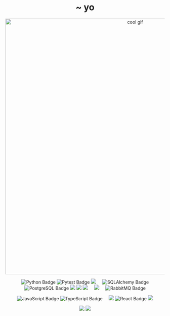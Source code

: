 <h1 align="center">~ yo</h1>  

<p align="center">
  <img src="https://99px.ru/sstorage/86/2017/04/image_861504171236119771230.gif" 
       alt="cool gif"
       width="805px"
       border-radius="20px">
</p>

<p align="center">
  <img src="https://img.shields.io/badge/Python-3776AB?logo=python&logoColor=fff&style=flat-square" alt="Python Badge">
  <img src="https://img.shields.io/badge/Pytest-0A9EDC?logo=pytest&logoColor=fff&style=flat-square" alt="Pytest Badge">
  <img src="https://img.shields.io/badge/FastAPI-009485.svg?logo=fastapi&logoColor=white" />
  &nbsp; &nbsp;
  <img src="https://img.shields.io/badge/SQLAlchemy-D71F00?logo=sqlalchemy&logoColor=fff&style=flat-square" alt="SQLAlchemy Badge">
  <img src="https://img.shields.io/badge/PostgreSQL-4169E1?logo=postgresql&logoColor=fff&style=flat-square" alt="PostgreSQL Badge">
  <img src="https://img.shields.io/badge/Redis-%23DD0031.svg?logo=redis&logoColor=white" />
  <img src="https://img.shields.io/badge/Elastic-005571?logo=elastic&logoColor=fff&style=square" />
  <img src="https://img.shields.io/badge/Firebase-039BE5?logo=Firebase&logoColor=white" />
  &nbsp; &nbsp;
  <img src="https://img.shields.io/badge/Docker-2496ED?logo=docker&logoColor=fff" />
  &nbsp; &nbsp;
  <img src="https://img.shields.io/badge/RabbitMQ-F60?logo=rabbitmq&logoColor=fff&style=flat-square" alt="RabbitMQ Badge">
</p>

<p align="center">
  <img src="https://img.shields.io/badge/JavaScript-F7DF1E?logo=javascript&logoColor=000&style=flat-square" alt="JavaScript Badge">
  <img src="https://img.shields.io/badge/TypeScript-3178C6?logo=typescript&logoColor=fff&style=flat-square" alt="TypeScript Badge">
  &nbsp; &nbsp;
  <img src="https://img.shields.io/badge/Solid-2C4F7C?logo=solid&logoColor=fff" />
  <img src="https://img.shields.io/badge/React-61DAFB?logo=react&logoColor=000&style=flat-square" alt="React Badge">
  <img src="https://img.shields.io/badge/Vite-646CFF?logo=vite&logoColor=fff" />
</p>

<p align="center">
  <img src="https://github-readme-stats.vercel.app/api?username=yopepsiii&show_icons=true&theme=radical">
  <img src="https://github-readme-stats.vercel.app/api/top-langs/?username=yopepsiii&layout=donut&theme=radical">
</p>

